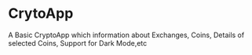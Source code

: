 # CrytoApp
A Basic CryptoApp which information about Exchanges, Coins, Details of selected Coins, Support for Dark Mode,etc
